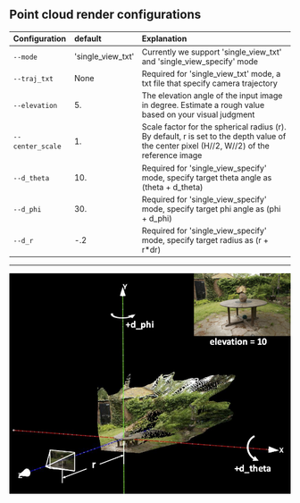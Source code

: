 ## Point cloud render configurations
| Configuration | default |   Explanation  | 
|:------------- |:----- | :------------- |
| `--mode` | 'single_view_txt' | Currently we support 'single_view_txt' and 'single_view_specify' mode|
| `--traj_txt` | None | Required for 'single_view_txt' mode, a txt file that specify camera trajectory |
| `--elevation` | 5. | The elevation angle of the input image in degree. Estimate a rough value based on your visual judgment |
| `--center_scale` | 1. | Scale factor for the spherical radius (r). By default, r is set to the depth value of the center pixel (H//2, W//2) of the reference image |
| `--d_theta` | 10. | Required for 'single_view_specify' mode, specify target theta angle as (theta + d_theta) |
| `--d_phi` | 30. | Required for 'single_view_specify' mode, specify target phi angle as (phi + d_phi) |
| `--d_r` | -.2 | Required for 'single_view_specify' mode, specify target radius as (r + r*dr) |

<hr>

![fig](../assets/doc_world.png)